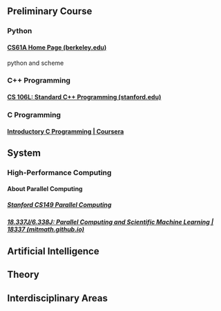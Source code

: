 
## Preliminary Course

### Python
#### [CS61A Home Page (berkeley.edu)](https://inst.eecs.berkeley.edu/~cs61a/archives.html)
python and scheme

### C++ Programming
#### [CS 106L: Standard C++ Programming (stanford.edu)](http://web.stanford.edu/class/cs106l/)

### C Programming
#### [Introductory C Programming | Coursera](https://www.coursera.org/specializations/c-programming)

## System

### High-Performance Computing

#### About Parallel Computing

##### [Stanford CS149 Parallel Computing](https://gfxcourses.stanford.edu/cs149/fall22/)

##### [18.337J/6.338J: Parallel Computing and Scientific Machine Learning | 18337 (mitmath.github.io)](https://mitmath.github.io/18337/)

## Artificial Intelligence

## Theory

## Interdisciplinary Areas
